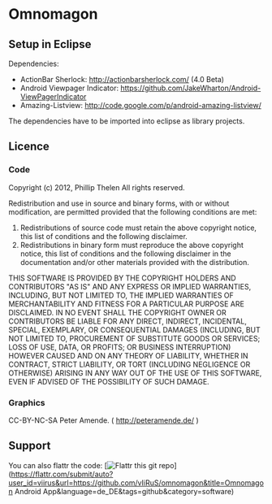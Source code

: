 Omnomagon
=========

Setup in Eclipse
----------------

Dependencies:

* ActionBar Sherlock: http://actionbarsherlock.com/ (4.0 Beta)
* Android Viewpager Indicator: https://github.com/JakeWharton/Android-ViewPagerIndicator
* Amazing-Listview: http://code.google.com/p/android-amazing-listview/

The dependencies have to be imported into eclipse as library projects.

Licence
-------

### Code

Copyright (c) 2012, Phillip Thelen
All rights reserved.

Redistribution and use in source and binary forms, with or without
modification, are permitted provided that the following conditions are met: 

1. Redistributions of source code must retain the above copyright notice, this
   list of conditions and the following disclaimer. 
2. Redistributions in binary form must reproduce the above copyright notice,
   this list of conditions and the following disclaimer in the documentation
   and/or other materials provided with the distribution. 

THIS SOFTWARE IS PROVIDED BY THE COPYRIGHT HOLDERS AND CONTRIBUTORS "AS IS" AND
ANY EXPRESS OR IMPLIED WARRANTIES, INCLUDING, BUT NOT LIMITED TO, THE IMPLIED
WARRANTIES OF MERCHANTABILITY AND FITNESS FOR A PARTICULAR PURPOSE ARE
DISCLAIMED. IN NO EVENT SHALL THE COPYRIGHT OWNER OR CONTRIBUTORS BE LIABLE FOR
ANY DIRECT, INDIRECT, INCIDENTAL, SPECIAL, EXEMPLARY, OR CONSEQUENTIAL DAMAGES
(INCLUDING, BUT NOT LIMITED TO, PROCUREMENT OF SUBSTITUTE GOODS OR SERVICES;
LOSS OF USE, DATA, OR PROFITS; OR BUSINESS INTERRUPTION) HOWEVER CAUSED AND
ON ANY THEORY OF LIABILITY, WHETHER IN CONTRACT, STRICT LIABILITY, OR TORT
(INCLUDING NEGLIGENCE OR OTHERWISE) ARISING IN ANY WAY OUT OF THE USE OF THIS
SOFTWARE, EVEN IF ADVISED OF THE POSSIBILITY OF SUCH DAMAGE.

### Graphics

CC-BY-NC-SA Peter Amende. ( http://peteramende.de/ )


Support
-------

You can also flattr the code: 
[![Flattr this git repo](http://api.flattr.com/button/flattr-badge-large.png)](https://flattr.com/submit/auto?user_id=viirus&url=https://github.com/vIiRuS/omnomagon&title=Omnomagon Android App&language=de_DE&tags=github&category=software)
